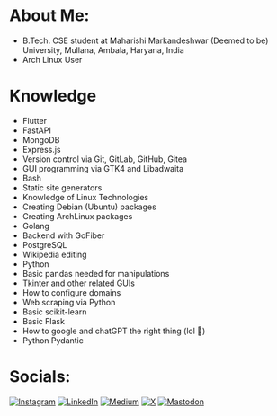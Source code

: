 # About Me:
- B.Tech. CSE student at Maharishi Markandeshwar (Deemed to be) University, Mullana, Ambala, Haryana, India
- Arch Linux User

# Knowledge
- Flutter
- FastAPI
- MongoDB
- Express.js
- Version control via Git, GitLab, GitHub, Gitea
- GUI programming via GTK4 and Libadwaita
- Bash
- Static site generators
- Knowledge of Linux Technologies
- Creating Debian (Ubuntu) packages
- Creating ArchLinux packages
- Golang
- Backend with GoFiber
- PostgreSQL
- Wikipedia editing
- Python
- Basic pandas needed for manipulations
- Tkinter and other related GUIs
- How to configure domains
- Web scraping via Python
- Basic scikit-learn
- Basic Flask
- How to google and chatGPT the right thing (lol 🥰)
- Python Pydantic

# Socials:
[![Instagram](https://img.shields.io/badge/Instagram-%23E4405F.svg?logo=Instagram&logoColor=white)](https://instagram.com/imhemish) [![LinkedIn](https://img.shields.io/badge/LinkedIn-%230077B5.svg?logo=linkedin&logoColor=white)](https://linkedin.com/in/imhemish) [![Medium](https://img.shields.io/badge/Medium-12100E?logo=medium&logoColor=white)](https://medium.com/@imhemish) [![X](https://img.shields.io/badge/X-black.svg?logo=X&logoColor=white)](https://x.com/imhemish) [![Mastodon](https://img.shields.io/badge/-MASTODON-%232B90D9?style=for-the-badge&logo=mastodon&logoColor=white)](https://mastodon.world/@hemish) 

